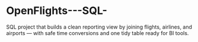 # OpenFlights---SQL-
SQL project that builds a clean reporting view by joining flights, airlines, and airports — with safe time conversions and one tidy table ready for BI tools.
